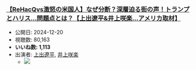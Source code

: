 ### [【ReHacQvs激怒の米国人】なぜ分断？深層迫る街の声！トランプとハリス…問題点とは？【上出遼平&井上咲楽…アメリカ取材】](https://www.youtube.com/watch?v=hNp51Ea2FG4)
-   公開日: 2024-12-20
-   視聴数: 80,163
-   **いいね数: 1,113**
-   出演者: [上出遼平](/rehacq_fan/people/上出遼平 "wikilink"), [井上咲楽](/rehacq_fan/people/井上咲楽 "wikilink")
    - [![](https://img.youtube.com/vi/hNp51Ea2FG4/hqdefault.jpg)](https://www.youtube.com/watch?v=hNp51Ea2FG4)

